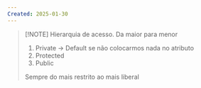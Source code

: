 ```yaml
---
Created: 2025-01-30
---
```


> [!NOTE] Hierarquia de acesso. Da maior para menor
>  1. Private -> Default se não colocarmos nada no atributo
>  2. Protected
>  3. Public
> 
>  Sempre do mais restrito ao mais liberal

